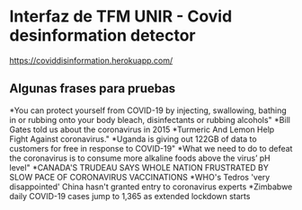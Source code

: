 # Interfaz de TFM UNIR - Covid desinformation detector

https://coviddisinformation.herokuapp.com/


## Algunas frases para pruebas
*You can protect yourself from COVID-19 by injecting, swallowing, bathing in or rubbing onto your body bleach, disinfectants or rubbing alcohols"
*Bill Gates told us about the coronavirus in 2015
*Turmeric And Lemon Help Fight Against coronavirus."
*Uganda is giving out 122GB of data to customers for free in response to COVID-19"
*What we need to do to defeat the coronavirus is to consume more alkaline foods above the virus’ pH level"
*CANADA'S TRUDEAU SAYS WHOLE NATION FRUSTRATED BY SLOW PACE OF CORONAVIRUS VACCINATIONS
*WHO's Tedros 'very disappointed' China hasn't granted entry to coronavirus experts
*Zimbabwe daily COVID-19 cases jump to 1,365 as extended lockdown starts
